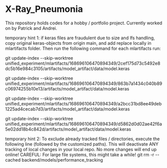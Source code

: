 # X-Ray_Pneumonia

This repository holds codes for a hobby / portfolio project.
Currently worked on by Patrick and Andrei.

temporary hint 1: if keras files are fraudulent due to size and lfs handling, copy original keras-objects from origin main, and add replace locally in mlartifacts folder. Then run the following command for each mlartifacts run:

git update-index --skip-worktree unified_experiment/mlartifacts/168696106470894349/2cef175d73c5492e8dc5b16e984c3105/artifacts/model_artifact/data/model.keras

git update-index --skip-worktree unified_experiment/mlartifacts/168696106470894349/863b7a1434c040b89c06974255b10e13/artifacts/model_artifact/data/model.keras

git update-index --skip-worktree unified_experiment/mlartifacts/168696106470894349/a2bcc31bd8ee49deb1225ad4cecab7d3/artifacts/model_artifact/data/model.keras

git update-index --skip-worktree unified_experiment/mlartifacts/168696106470894349/d5862d0d02ae42f6a5e02dd18b4c842d/artifacts/model_artifact/data/model.keras

temporary hint 2: To exclude already tracked files / directories, execute the following line (followed by the customized paths). This will deactivate ANY tracking of local changes in your local repo. No more changes will end up online! CAREFUL: For large file systems, this might take a while! git rm -r --cached backend/models/performance_tracking

